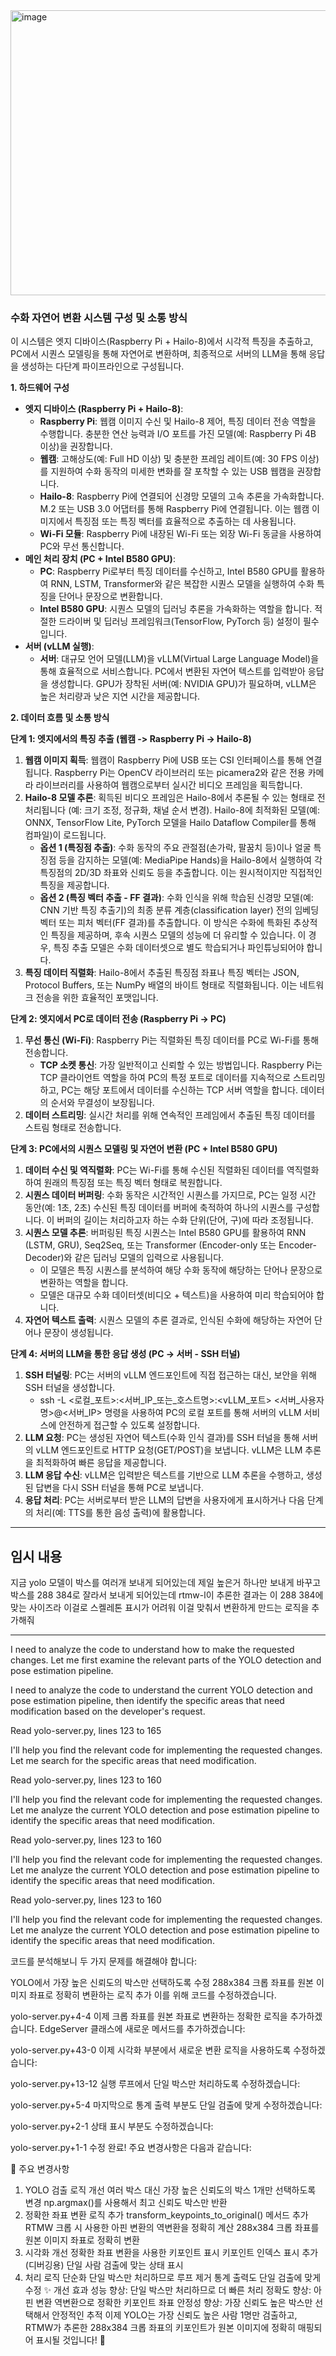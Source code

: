 <img width="1007" height="456" alt="image" src="https://github.com/user-attachments/assets/7b5777ac-1550-4aac-a0fe-80b6bfb3e834" />

### **수화 자연어 변환 시스템 구성 및 소통 방식**

이 시스템은 엣지 디바이스(Raspberry Pi + Hailo-8)에서 시각적 특징을 추출하고, PC에서 시퀀스 모델링을 통해 자연어로 변환하며, 최종적으로 서버의 LLM을 통해 응답을 생성하는 다단계 파이프라인으로 구성됩니다.

**1. 하드웨어 구성**

- **엣지 디바이스 (Raspberry Pi + Hailo-8)**:
    - **Raspberry Pi**: 웹캠 이미지 수신 및 Hailo-8 제어, 특징 데이터 전송 역할을 수행합니다. 충분한 연산 능력과 I/O 포트를 가진 모델(예: Raspberry Pi 4B 이상)을 권장합니다.
    - **웹캠**: 고해상도(예: Full HD 이상) 및 충분한 프레임 레이트(예: 30 FPS 이상)를 지원하여 수화 동작의 미세한 변화를 잘 포착할 수 있는 USB 웹캠을 권장합니다.
    - **Hailo-8**: Raspberry Pi에 연결되어 신경망 모델의 고속 추론을 가속화합니다. M.2 또는 USB 3.0 어댑터를 통해 Raspberry Pi에 연결됩니다. 이는 웹캠 이미지에서 특징점 또는 특징 벡터를 효율적으로 추출하는 데 사용됩니다.
    - **Wi-Fi 모듈**: Raspberry Pi에 내장된 Wi-Fi 또는 외장 Wi-Fi 동글을 사용하여 PC와 무선 통신합니다.
- **메인 처리 장치 (PC + Intel B580 GPU)**:
    - **PC**: Raspberry Pi로부터 특징 데이터를 수신하고, Intel B580 GPU를 활용하여 RNN, LSTM, Transformer와 같은 복잡한 시퀀스 모델을 실행하여 수화 특징을 단어나 문장으로 변환합니다.
    - **Intel B580 GPU**: 시퀀스 모델의 딥러닝 추론을 가속화하는 역할을 합니다. 적절한 드라이버 및 딥러닝 프레임워크(TensorFlow, PyTorch 등) 설정이 필수입니다.
- **서버 (vLLM 실행)**:
    - **서버**: 대규모 언어 모델(LLM)을 vLLM(Virtual Large Language Model)을 통해 효율적으로 서비스합니다.
    PC에서 변환된 자연어 텍스트를 입력받아 응답을 생성합니다. GPU가 장착된 서버(예: NVIDIA GPU)가 필요하며, vLLM은 높은 처리량과 낮은 지연 시간을 제공합니다.

**2. 데이터 흐름 및 소통 방식**

**단계 1: 엣지에서의 특징 추출 (웹캠 -> Raspberry Pi -> Hailo-8)**

1. **웹캠 이미지 획득**: 웹캠이 Raspberry Pi에 USB 또는 CSI 인터페이스를 통해 연결됩니다. Raspberry Pi는 OpenCV 라이브러리 또는 picamera2와 같은 전용 카메라 라이브러리를 사용하여 웹캠으로부터 실시간 비디오 프레임을 획득합니다.
2. **Hailo-8 모델 추론**: 획득된 비디오 프레임은 Hailo-8에서 추론될 수 있는 형태로 전처리됩니다 (예: 크기 조정, 정규화, 채널 순서 변경).
Hailo-8에 최적화된 모델(예: ONNX, TensorFlow Lite, PyTorch 모델을 Hailo Dataflow Compiler를 통해 컴파일)이 로드됩니다.
    - **옵션 1 (특징점 추출)**: 수화 동작의 주요 관절점(손가락, 팔꿈치 등)이나 얼굴 특징점 등을 감지하는 모델(예: MediaPipe Hands)을 Hailo-8에서 실행하여 각 특징점의 2D/3D 좌표와 신뢰도 등을 추출합니다. 이는 원시적이지만 직접적인 특징을 제공합니다.
    - **옵션 2 (특징 벡터 추출 - FF 결과)**: 수화 인식을 위해 학습된 신경망 모델(예: CNN 기반 특징 추출기)의 최종 분류 계층(classification layer) 전의 임베딩 벡터 또는 피처 벡터(FF 결과)를 추출합니다. 이 방식은 수화에 특화된 추상적인 특징을 제공하며, 후속 시퀀스 모델의 성능에 더 유리할 수 있습니다. 이 경우, 특징 추출 모델은 수화 데이터셋으로 별도 학습되거나 파인튜닝되어야 합니다.
3. **특징 데이터 직렬화**: Hailo-8에서 추출된 특징점 좌표나 특징 벡터는 JSON, Protocol Buffers, 또는 NumPy 배열의 바이트 형태로 직렬화됩니다. 이는 네트워크 전송을 위한 효율적인 포맷입니다.

**단계 2: 엣지에서 PC로 데이터 전송 (Raspberry Pi -> PC)**

1. **무선 통신 (Wi-Fi)**: Raspberry Pi는 직렬화된 특징 데이터를 PC로 Wi-Fi를 통해 전송합니다.
    - **TCP 소켓 통신**: 가장 일반적이고 신뢰할 수 있는 방법입니다. Raspberry Pi는 TCP 클라이언트 역할을 하여 PC의 특정 포트로 데이터를 지속적으로 스트리밍하고, PC는 해당 포트에서 데이터를 수신하는 TCP 서버 역할을 합니다. 데이터의 순서와 무결성이 보장됩니다.
2. **데이터 스트리밍**: 실시간 처리를 위해 연속적인 프레임에서 추출된 특징 데이터를 스트림 형태로 전송합니다.

**단계 3: PC에서의 시퀀스 모델링 및 자연어 변환 (PC + Intel B580 GPU)**

1. **데이터 수신 및 역직렬화**: PC는 Wi-Fi를 통해 수신된 직렬화된 데이터를 역직렬화하여 원래의 특징점 또는 특징 벡터 형태로 복원합니다.
2. **시퀀스 데이터 버퍼링**: 수화 동작은 시간적인 시퀀스를 가지므로, PC는 일정 시간 동안(예: 1초, 2초) 수신된 특징 데이터를 버퍼에 축적하여 하나의 시퀀스를 구성합니다. 이 버퍼의 길이는 처리하고자 하는 수화 단위(단어, 구)에 따라 조정됩니다.
3. **시퀀스 모델 추론**: 버퍼링된 특징 시퀀스는 Intel B580 GPU를 활용하여 RNN (LSTM, GRU), Seq2Seq, 또는
Transformer (Encoder-only 또는 Encoder-Decoder)와 같은 딥러닝 모델의 입력으로 사용됩니다.
    - 이 모델은 특징 시퀀스를 분석하여 해당 수화 동작에 해당하는 단어나 문장으로 변환하는 역할을 합니다.
    - 모델은 대규모 수화 데이터셋(비디오 + 텍스트)을 사용하여 미리 학습되어야 합니다.
4. **자연어 텍스트 출력**: 시퀀스 모델의 추론 결과로, 인식된 수화에 해당하는 자연어 단어나 문장이 생성됩니다.

**단계 4: 서버의 LLM을 통한 응답 생성 (PC -> 서버 - SSH 터널)**

1. **SSH 터널링**: PC는 서버의 vLLM 엔드포인트에 직접 접근하는 대신, 보안을 위해 SSH 터널을 생성합니다.
    - ssh -L <로컬_포트>:<서버_IP_또는_호스트명>:<vLLM_포트> <서버_사용자명>@<서버_IP> 명령을 사용하여 PC의 로컬 포트를 통해 서버의 vLLM 서비스에 안전하게 접근할 수 있도록 설정합니다.
2. **LLM 요청**: PC는 생성된 자연어 텍스트(수화 인식 결과)를 SSH 터널을 통해 서버의 vLLM 엔드포인트로 HTTP 요청(GET/POST)을 보냅니다. vLLM은 LLM 추론을 최적화하여 빠른 응답을 제공합니다.
3. **LLM 응답 수신**: vLLM은 입력받은 텍스트를 기반으로 LLM 추론을 수행하고, 생성된 답변을 다시 SSH 터널을 통해 PC로 보냅니다.
4. **응답 처리**: PC는 서버로부터 받은 LLM의 답변을 사용자에게 표시하거나 다음 단계의 처리(예: TTS를 통한 음성 출력)에 활용합니다.



---
## 임시 내용
지금 yolo 모델이 박스를 여러개 보내게 되어있는데 제일 높은거 하나만 보내게 바꾸고 박스를 288 384로 잘라서 보내게 되어있는데 rtmw-l이 추론한 결과는 이 288 384에 맞는 사이즈라 이걸로 스켈레톤 표시가 어려워 이걸 맞춰서 변환하게 만드는 로직을 추가해줘

---

I need to analyze the code to understand how to make the requested changes. Let me first examine the relevant parts of the YOLO detection and pose estimation pipeline.

I need to analyze the code to understand the current YOLO detection and pose estimation pipeline, then identify the specific areas that need modification based on the developer's request.

Read yolo-server.py, lines 123 to 165

I'll help you find the relevant code for implementing the requested changes. Let me search for the specific areas that need modification.

Read yolo-server.py, lines 123 to 160

I'll help you find the relevant code for implementing the requested changes. Let me analyze the current YOLO detection and pose estimation pipeline to identify the specific areas that need modification.

Read yolo-server.py, lines 123 to 160

I'll help you find the relevant code for implementing the requested changes. Let me analyze the current YOLO detection and pose estimation pipeline to identify the specific areas that need modification.

Read yolo-server.py, lines 123 to 160

I'll help you find the relevant code for implementing the requested changes. Let me analyze the current YOLO detection and pose estimation pipeline to identify the specific areas that need modification.

코드를 분석해보니 두 가지 문제를 해결해야 합니다:

YOLO에서 가장 높은 신뢰도의 박스만 선택하도록 수정
288x384 크롭 좌표를 원본 이미지 좌표로 정확히 변환하는 로직 추가
이를 위해 코드를 수정하겠습니다.

yolo-server.py+4-4
이제 크롭 좌표를 원본 좌표로 변환하는 정확한 로직을 추가하겠습니다. EdgeServer 클래스에 새로운 메서드를 추가하겠습니다:

yolo-server.py+43-0
이제 시각화 부분에서 새로운 변환 로직을 사용하도록 수정하겠습니다:

yolo-server.py+13-12
실행 루프에서 단일 박스만 처리하도록 수정하겠습니다:

yolo-server.py+5-4
마지막으로 통계 출력 부분도 단일 검출에 맞게 수정하겠습니다:

yolo-server.py+2-1
상태 표시 부분도 수정하겠습니다:

yolo-server.py+1-1
수정 완료! 주요 변경사항은 다음과 같습니다:

🔧 주요 변경사항
1. YOLO 검출 로직 개선
여러 박스 대신 가장 높은 신뢰도의 박스 1개만 선택하도록 변경
np.argmax()를 사용해서 최고 신뢰도 박스만 반환
2. 정확한 좌표 변환 로직 추가
transform_keypoints_to_original() 메서드 추가
RTMW 크롭 시 사용한 아핀 변환의 역변환을 정확히 계산
288x384 크롭 좌표를 원본 이미지 좌표로 정확히 변환
3. 시각화 개선
정확한 좌표 변환을 사용한 키포인트 표시
키포인트 인덱스 표시 추가 (디버깅용)
단일 사람 검출에 맞는 상태 표시
4. 처리 로직 단순화
단일 박스만 처리하므로 루프 제거
통계 출력도 단일 검출에 맞게 수정
✨ 개선 효과
성능 향상: 단일 박스만 처리하므로 더 빠른 처리
정확도 향상: 아핀 변환 역변환으로 정확한 키포인트 좌표
안정성 향상: 가장 신뢰도 높은 박스만 선택해서 안정적인 추적
이제 YOLO는 가장 신뢰도 높은 사람 1명만 검출하고, RTMW가 추론한 288x384 크롭 좌표의 키포인트가 원본 이미지에 정확히 매핑되어 표시될 것입니다! 🎯